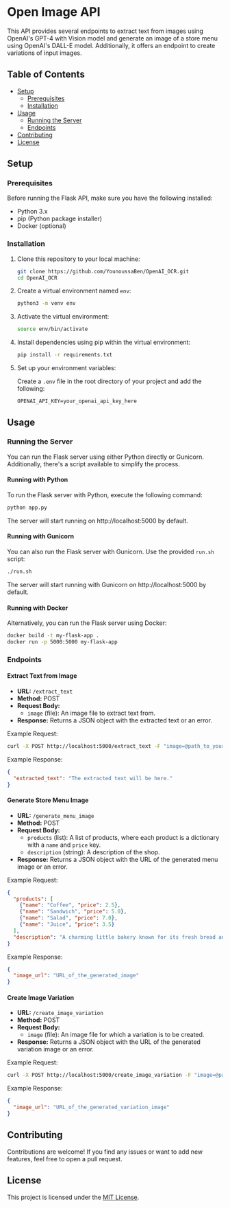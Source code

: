 # Open Image API

This API provides several endpoints to extract text from images using OpenAI's GPT-4 with Vision model and generate an image of a store menu using OpenAI's DALL-E model. Additionally, it offers an endpoint to create variations of input images.

## Table of Contents

- [Setup](#setup)
  - [Prerequisites](#prerequisites)
  - [Installation](#installation)
- [Usage](#usage)
  - [Running the Server](#running-the-server)
  - [Endpoints](#endpoints)
- [Contributing](#contributing)
- [License](#license)

## Setup

### Prerequisites

Before running the Flask API, make sure you have the following installed:

- Python 3.x
- pip (Python package installer)
- Docker (optional)

### Installation

1. Clone this repository to your local machine:

   ```bash
   git clone https://github.com/YounoussaBen/OpenAI_OCR.git
   cd OpenAI_OCR
   ```

2. Create a virtual environment named `env`:

   ```bash
   python3 -m venv env
   ```

3. Activate the virtual environment:

   ```bash
   source env/bin/activate
   ```

4. Install dependencies using pip within the virtual environment:

   ```bash
   pip install -r requirements.txt
   ```

5. Set up your environment variables:

   Create a `.env` file in the root directory of your project and add the following:

   ```
   OPENAI_API_KEY=your_openai_api_key_here
   ```

## Usage

### Running the Server

You can run the Flask server using either Python directly or Gunicorn. Additionally, there's a script available to simplify the process.

#### Running with Python

To run the Flask server with Python, execute the following command:

```bash
python app.py
```

The server will start running on http://localhost:5000 by default.

#### Running with Gunicorn

You can also run the Flask server with Gunicorn. Use the provided `run.sh` script:

```bash
./run.sh
```

The server will start running with Gunicorn on http://localhost:5000 by default.

#### Running with Docker

Alternatively, you can run the Flask server using Docker:

```bash
docker build -t my-flask-app .
docker run -p 5000:5000 my-flask-app
```

### Endpoints

#### Extract Text from Image

- **URL:** `/extract_text`
- **Method:** POST
- **Request Body:**
  - `image` (file): An image file to extract text from.
- **Response:** Returns a JSON object with the extracted text or an error.

Example Request:

```bash
curl -X POST http://localhost:5000/extract_text -F "image=@path_to_your_image.jpg"
```

Example Response:

```json
{
  "extracted_text": "The extracted text will be here."
}
```

#### Generate Store Menu Image

- **URL:** `/generate_menu_image`
- **Method:** POST
- **Request Body:**
  - `products` (list): A list of products, where each product is a dictionary with a `name` and `price` key.
  - `description` (string): A description of the shop.
- **Response:** Returns a JSON object with the URL of the generated menu image or an error.

Example Request:

```json
{
  "products": [
    {"name": "Coffee", "price": 2.5},
    {"name": "Sandwich", "price": 5.0},
    {"name": "Salad", "price": 7.0},
    {"name": "Juice", "price": 3.5}
  ],
  "description": "A charming little bakery known for its fresh bread and pastries."
}
```

Example Response:

```json
{
  "image_url": "URL_of_the_generated_image"
}
```

#### Create Image Variation

- **URL:** `/create_image_variation`
- **Method:** POST
- **Request Body:**
  - `image` (file): An image file for which a variation is to be created.
- **Response:** Returns a JSON object with the URL of the generated variation image or an error.

Example Request:

```bash
curl -X POST http://localhost:5000/create_image_variation -F "image=@path_to_your_image.jpg"
```

Example Response:

```json
{
  "image_url": "URL_of_the_generated_variation_image"
}
```

## Contributing

Contributions are welcome! If you find any issues or want to add new features, feel free to open a pull request.

## License

This project is licensed under the [MIT License](LICENSE).
```